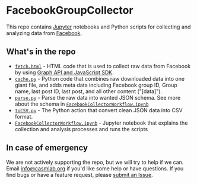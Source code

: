 FacebookGroupCollector
=====================================

This repo contains [Jupyter](http://jupyter.org/) notebooks and Python scripts for collecting and analyzing data from [Facebook](http://www.facebook.com).

## What's in the repo

- [```fetch.html```](fetch.html) - HTML code that is used to collect raw data from Facebook by using [Graph API and JavaScript SDK](https://developers.facebook.com/docs/javascript).
- [```cache.py```](cache.py) - Python code that combines raw downloaded data into one giant file, and adds meta data including Facebook group ID, Group name, last post ID, last post, and all other content ("[data]").
- [```parse.py```](parse.py) - Parse the raw data into wanted JSON schema. See more about the schema in [```FacebookCollectorWorkflow.ipynb```](FacebookCollectorWorkflow.ipynb)
- [```toCSV.py```](toCSV.py) - The Python action that convert clean JSON data into CSV format.
- [```FacebookCollectorWorkflow.ipynb```](FacebookCollectorWorkflow.ipynb) - Jupyter notebook that explains the collection and analysis processes and runs the scripts 

## In case of emergency

We are not actively supporting the repo, but we will try to help if we can. Email [info@casmlab.org](mailto:info@casmlab.org) if you'd like some help or have questions. If you find bugs or have a feature request, please [submit an Issue](https://help.github.com/articles/creating-an-issue/).
